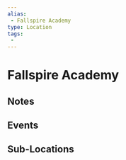 ```yaml
---
alias: 
 - Fallspire Academy
type: Location
tags: 
 - 
---
```


# Fallspire Academy

## Notes


## Events


## Sub-Locations

